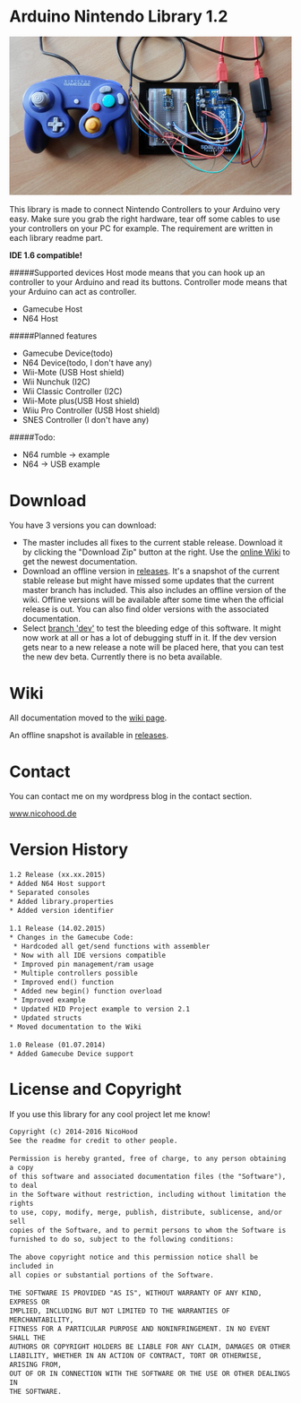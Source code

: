 Arduino Nintendo Library 1.2
============================

![header](header.jpg)

This library is made to connect Nintendo Controllers to your Arduino very easy.
Make sure you grab the right hardware, tear off some cables to use your controllers
on your PC for example. The requirement are written in each library readme part.

**IDE 1.6 compatible!**

#####Supported devices
Host mode means that you can hook up an controller to your Arduino and read its buttons.
Controller mode means that your Arduino can act as controller.

* Gamecube Host
* N64 Host

#####Planned features
* Gamecube Device(todo)
* N64 Device(todo, I don't have any)
* Wii-Mote (USB Host shield)
* Wii Nunchuk (I2C)
* Wii Classic Controller (I2C)
* Wii-Mote plus(USB Host shield)
* Wiiu Pro Controller (USB Host shield)
* SNES Controller (I don't have any)

#####Todo:
* N64 rumble -> example
* N64 -> USB example

Download
========

You have 3 versions you can download:
* The master includes all fixes to the current stable release. Download it by clicking the "Download Zip" button at the right.
Use the [online Wiki](https://github.com/NicoHood/Nintendo/wiki) to get the newest documentation.
* Download an offline version in [releases](https://github.com/NicoHood/Nintendo/releases).
It's a snapshot of the current stable release but might have missed some updates that the current master branch has included.
This also includes an offline version of the wiki. Offline versions will be available after some time when the official release is out.
You can also find older versions with the associated documentation.
* Select [branch 'dev'](https://github.com/NicoHood/Nintendo/tree/dev) to test the bleeding edge of this software. It might now work at all or has a lot of debugging stuff in it.
If the dev version gets near to a new release a note will be placed here, that you can test the new dev beta.
Currently there is no beta available.


Wiki
====

All documentation moved to the [wiki page](https://github.com/NicoHood/Nintendo/wiki).

An offline snapshot is available in [releases](https://github.com/NicoHood/Nintendo/releases).


Contact
=======

You can contact me on my wordpress blog in the contact section.

www.nicohood.de


Version History
===============
```
1.2 Release (xx.xx.2015)
* Added N64 Host support
* Separated consoles
* Added library.properties
* Added version identifier

1.1 Release (14.02.2015)
* Changes in the Gamecube Code:
 * Hardcoded all get/send functions with assembler
 * Now with all IDE versions compatible
 * Improved pin management/ram usage
 * Multiple controllers possible
 * Improved end() function
 * Added new begin() function overload
 * Improved example
 * Updated HID Project example to version 2.1
 * Updated structs
* Moved documentation to the Wiki

1.0 Release (01.07.2014)
* Added Gamecube Device support
```

License and Copyright
=====================
If you use this library for any cool project let me know!

```
Copyright (c) 2014-2016 NicoHood
See the readme for credit to other people.

Permission is hereby granted, free of charge, to any person obtaining a copy
of this software and associated documentation files (the "Software"), to deal
in the Software without restriction, including without limitation the rights
to use, copy, modify, merge, publish, distribute, sublicense, and/or sell
copies of the Software, and to permit persons to whom the Software is
furnished to do so, subject to the following conditions:

The above copyright notice and this permission notice shall be included in
all copies or substantial portions of the Software.

THE SOFTWARE IS PROVIDED "AS IS", WITHOUT WARRANTY OF ANY KIND, EXPRESS OR
IMPLIED, INCLUDING BUT NOT LIMITED TO THE WARRANTIES OF MERCHANTABILITY,
FITNESS FOR A PARTICULAR PURPOSE AND NONINFRINGEMENT. IN NO EVENT SHALL THE
AUTHORS OR COPYRIGHT HOLDERS BE LIABLE FOR ANY CLAIM, DAMAGES OR OTHER
LIABILITY, WHETHER IN AN ACTION OF CONTRACT, TORT OR OTHERWISE, ARISING FROM,
OUT OF OR IN CONNECTION WITH THE SOFTWARE OR THE USE OR OTHER DEALINGS IN
THE SOFTWARE.
```

